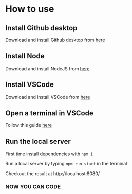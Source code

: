 # How to use

## Install Github desktop 

Download and install Github desktop from [here](https://desktop.github.com/)

## Install Node

Download and install NodeJS from [here](https://nodejs.org/en/)

## Install VSCode

Download and install VSCode from [here](https://code.visualstudio.com/)

## Open a terminal in VSCode

Follow this guide [here](https://code.visualstudio.com/docs/editor/integrated-terminal)

## Run the local server

First time install dependencies with `npm i`

Run a local server by typing `npm run start` in the terminal

Checkout the result at http://localhost:8080/

### NOW YOU CAN CODE
